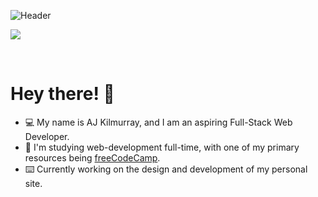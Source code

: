 ![Header](https://imgur.com/BaW8tJS.jpg)

<p><img align="center" src="https://github-readme-streak-stats.herokuapp.com/?user=ajkilmurray&theme=dark"></p>
<br>
<h1>Hey there! 👋</h1>
<ul>
  <li>💻 My name is AJ Kilmurray, and I am an aspiring Full-Stack Web Developer.</li>
  <li>📝 I'm studying web-development full-time, with one of my primary resources being <a href="https://www.freecodecamp.org/">freeCodeCamp</a>.</li>
  <li>⌨️ Currently working on the design and development of my personal site.</li>
</ul>
